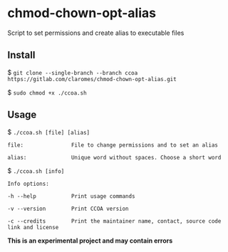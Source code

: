 # chmod-chown-opt-alias

Script to set permissions and create alias to executable files

## Install

$ `git clone --single-branch --branch ccoa https://gitlab.com/claromes/chmod-chown-opt-alias.git`

$ `sudo chmod +x ./ccoa.sh`

## Usage

$ `./ccoa.sh [file] [alias]`

    file:               File to change permissions and to set an alias

    alias:              Unique word without spaces. Choose a short word



$ `./ccoa.sh [info]`

    Info options:

    -h --help           Print usage commands

    -v --version        Print CCOA version

    -c --credits        Print the maintainer name, contact, source code link and license

**This is an experimental project and may contain errors**